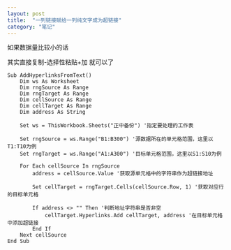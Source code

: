 ```yaml
---
layout: post
title:  "一列链接赋给一列纯文字成为超链接"
category: "笔记"
---
```

如果数据量比较小的话

其实直接复制-选择性粘贴+加 就可以了

    Sub AddHyperlinksFromText()
        Dim ws As Worksheet
        Dim rngSource As Range
        Dim rngTarget As Range
        Dim cellSource As Range
        Dim cellTarget As Range
        Dim address As String
        
        Set ws = ThisWorkbook.Sheets("正中备份") '指定要处理的工作表
        
        Set rngSource = ws.Range("B1:B300") '源数据所在的单元格范围，这里以T1:T10为例
        Set rngTarget = ws.Range("A1:A300") '目标单元格范围，这里以S1:S10为例
        
        For Each cellSource In rngSource
            address = cellSource.Value '获取源单元格中的字符串作为超链接地址
            
            Set cellTarget = rngTarget.Cells(cellSource.Row, 1) '获取对应行的目标单元格
            
            If address <> "" Then '判断地址字符串是否非空
                cellTarget.Hyperlinks.Add cellTarget, address '在目标单元格中添加超链接
            End If
        Next cellSource
    End Sub
